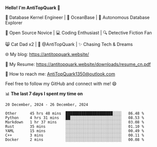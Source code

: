 
**Hello! I'm AntiTopQuark 👋**

🔧 Database Kernel Engineer | 🌊 OceanBase | 🤖 Autonomous Database Explorer

🌱 Open Source Novice | 💻 Coding Enthusiast | 🔍 Detective Fiction Fan

😸 Cat Dad x2 | 🎉 @AntiTopQuark | ✨ Chasing Tech & Dreams

🌐 My blog: https://antitopquark.website/

📄 My Resume: https://antitopquark.website/downloads/resume_cn.pdf

📧 How to reach me: AntiTopQuark1350@outlook.com

Feel free to follow my GitHub and connect with me! 😄

📊 **The last 7 days I spent my time on** 

<!--START_SECTION:waka-->
```text
20 December, 2024 - 26 December, 2024

Other      45 hrs 48 mins  █████████████████████░░░░   86.48 % 
Python     4 hrs 31 mins   ██░░░░░░░░░░░░░░░░░░░░░░░   08.53 % 
Markdown   1 hr 37 mins    ░░░░░░░░░░░░░░░░░░░░░░░░░   03.08 % 
Rust       35 mins         ░░░░░░░░░░░░░░░░░░░░░░░░░   01.10 % 
YAML       15 mins         ░░░░░░░░░░░░░░░░░░░░░░░░░   00.49 % 
C++        3 mins          ░░░░░░░░░░░░░░░░░░░░░░░░░   00.11 % 
Docker     2 mins          ░░░░░░░░░░░░░░░░░░░░░░░░░   00.08 %
```
<!--END_SECTION:waka-->



